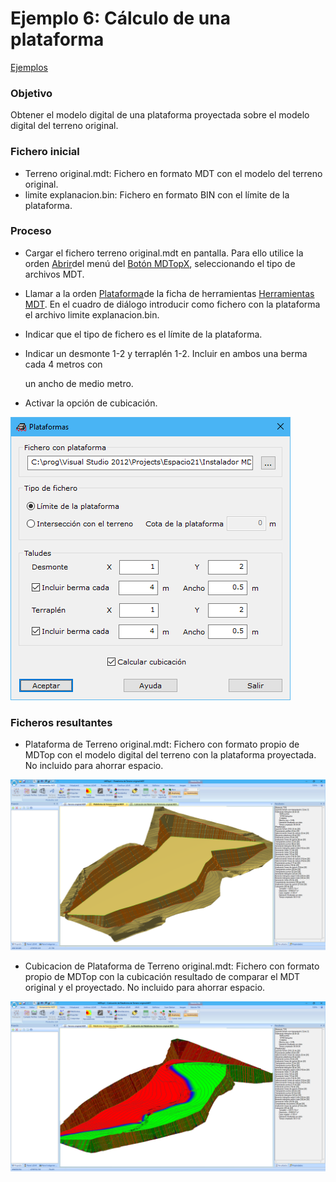 # Ejemplo 6: Cálculo de una plataforma

[Ejemplos](/mdtopx/ejemplos/)

### Objetivo

Obtener el modelo digital de una plataforma proyectada sobre el modelo digital del terreno original.

### Fichero inicial

* Terreno original.mdt: Fichero en formato MDT con el modelo del terreno original.
* limite explanacion.bin: Fichero en formato BIN con el límite de la plataforma.

### Proceso

* Cargar el fichero terreno original.mdt en pantalla. Para ello utilice la orden [Abrir](../operaciones-con-archivos/abrir-archivo.md)del menú del [Botón MDTopX](../introduccion/boton-de-mdtopx.md), seleccionando el tipo de archivos MDT.
* Llamar a la orden [Plataforma](../herramientas-mdt/plataformas.md)de la ficha de herramientas [Herramientas MDT](/mdtopx/herramientas-mdt/). En el cuadro de diálogo introducir como fichero con la plataforma el archivo limite explanacion.bin.
* Indicar que el tipo de fichero es el límite de la plataforma.
*   Indicar un desmonte 1-2 y terraplén 1-2. Incluir en ambos una berma cada 4 metros con

    un ancho de medio metro.
* Activar la opción de cubicación.

![](../../.gitbook/assets/image-180.png)

### Ficheros resultantes

* Plataforma de Terreno original.mdt: Fichero con formato propio de MDTop con el modelo digital del terreno con la plataforma proyectada. No incluido para ahorrar espacio.

![](../../.gitbook/assets/image-181.png)

* Cubicacion de Plataforma de Terreno original.mdt: Fichero con formato propio de MDTop con la cubicación resultado de comparar el MDT original y el proyectado. No incluido para ahorrar espacio.

![](../../.gitbook/assets/image-182.png)
